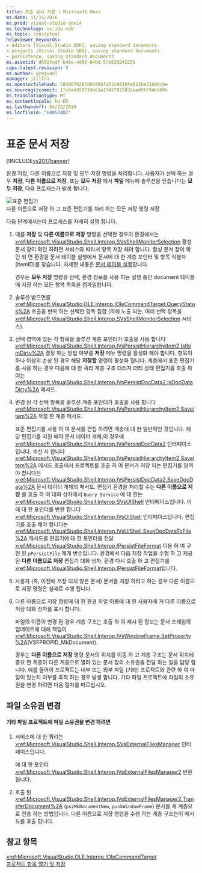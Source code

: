 ```yaml
---
title: 표준 문서 저장 | Microsoft Docs
ms.date: 11/15/2016
ms.prod: visual-studio-dev14
ms.technology: vs-ide-sdk
ms.topic: conceptual
helpviewer_keywords:
- editors [Visual Studio SDK], saving standard documents
- projects [Visual Studio SDK], saving standard documents
- persistence, saving standard documents
ms.assetid: d692fedf-b46e-4d60-84bd-578635042235
caps.latest.revision: 9
ms.author: gregvanl
manager: jillfra
ms.openlocfilehash: 5040070287db6486fa62c9010fe023be31b04cbe
ms.sourcegitcommit: 1fc6ee928733e61a1f42782f832ead9f7946d00c
ms.translationtype: MT
ms.contentlocale: ko-KR
ms.lasthandoff: 04/22/2019
ms.locfileid: "60052482"
---
```

# <a name="saving-a-standard-document"></a>표준 문서 저장
[!INCLUDE[vs2017banner](../../includes/vs2017banner.md)]

환경 저장, 다른 이름으로 저장 및 모두 저장 명령을 처리합니다. 사용자가 선택 하는 경우 **저장**, **다른 이름으로 저장**, 또는 **모두 저장** 에서 **파일** 메뉴에 솔루션을 닫습니다는  **모두 저장**, 다음 프로세스가 발생 합니다.  
  
 ![표준 편집기](../../extensibility/internals/media/public.gif "공개")  
다른 이름으로 저장 하 고 표준 편집기를 처리 하는 모든 저장 명령 저장  
  
 다음 단계에서는이 프로세스를 자세히 설명 합니다.  
  
1. 때를 **저장** 및 **다른 이름으로 저장** 명령을 선택한 경우이 환경에서는 <xref:Microsoft.VisualStudio.Shell.Interop.SVsShellMonitorSelection> 활성 문서 창이 확인 하려면 서비스와 따라서 항목 저장 해야 합니다. 활성 문서 창이 확인 되 면 환경을 문서 테이블 실행에서 문서에 대 한 계층 포인터 및 항목 식별자 (itemID)를 찾습니다. 자세한 내용은 [문서 테이블 실행](../../extensibility/internals/running-document-table.md)합니다.  
  
    경우는 **모두 저장** 명령을 선택, 환경 정보를 사용 하는 실행 중인 document 테이블에 저장 하는 모든 항목 목록을 컴파일합니다.  
  
2. 솔루션 받으면를 <xref:Microsoft.VisualStudio.OLE.Interop.IOleCommandTarget.QueryStatus%2A> 호출을 반복 하는 선택한 항목 집합 (의해 노출 되는, 여러 선택 항목을 <xref:Microsoft.VisualStudio.Shell.Interop.SVsShellMonitorSelection> 서비스).  
  
3. 선택 영역에 있는 각 항목을 솔루션 계층 포인터가 호출을 사용 합니다 <xref:Microsoft.VisualStudio.Shell.Interop.IVsPersistHierarchyItem2.IsItemDirty%2A> 결정 하는 방법 여부를 **저장** 메뉴 명령을 활성화 해야 합니다. 항목이 하나 이상의 손상 된 경우 해당 **저장할** 명령이 활성화 됩니다. 계층에서 표준 편집기를 사용 하는 경우 다음에 대 한 쿼리 계층 구조 대리자 더티 상태 편집기를 호출 하 여는 <xref:Microsoft.VisualStudio.Shell.Interop.IVsPersistDocData2.IsDocDataDirty%2A> 메서드.  
  
4. 변경 된 각 선택 항목을 솔루션 계층 포인터가 호출을 사용 합니다 <xref:Microsoft.VisualStudio.Shell.Interop.IVsPersistHierarchyItem2.SaveItem%2A> 적절 한 계층 메서드.  
  
    표준 편집기를 사용 하 여 문서를 편집 하려면 계층에 대 한 일반적인 것입니다. 해당 편집기를 지원 해야 문서 데이터 개체,이 경우에 <xref:Microsoft.VisualStudio.Shell.Interop.IVsPersistDocData2> 인터페이스입니다. 수신 시 합니다 <xref:Microsoft.VisualStudio.Shell.Interop.IVsPersistHierarchyItem2.SaveItem%2A> 메서드 호출에서 프로젝트를 호출 하 여 문서가 저장 되는 편집기를 알려야 합니다는 <xref:Microsoft.VisualStudio.Shell.Interop.IVsPersistDocData2.SaveDocData%2A> 문서 데이터 개체의 메서드. 편집기 환경을 처리할 수는 **다른 이름으로 저장** 를 호출 하 여 대화 상자에서 `Query Service` 에 대 한는 <xref:Microsoft.VisualStudio.Shell.Interop.SVsUIShell> 인터페이스입니다. 이에 대 한 포인터를 반환 합니다 <xref:Microsoft.VisualStudio.Shell.Interop.IVsUIShell> 인터페이스입니다. 편집기를 호출 해야 합니다는 <xref:Microsoft.VisualStudio.Shell.Interop.IVsUIShell.SaveDocDataToFile%2A> 메서드를 편집기에 대 한 포인터를 전달 <xref:Microsoft.VisualStudio.Shell.Interop.IPersistFileFormat> 이용 하 여 구현 된 `pPersistFile` 매개 변수입니다. 환경에서 다음 저장 작업을 수행 하 고 제공 된 **다른 이름으로 저장** 편집기 대화 상자. 환경 다시 호출 하 고 편집기를 <xref:Microsoft.VisualStudio.Shell.Interop.IPersistFileFormat>입니다.  
  
5. 사용자 (즉, 이전에 저장 되지 않은 문서) 문서를 저장 하려고 하는 경우 다른 이름으로 저장 명령은 실제로 수행 됩니다.  
  
6. 다른 이름으로 저장 명령에 대 한 환경 파일 이름에 대 한 사용자에 게 다른 이름으로 저장 대화 상자를 표시 합니다.  
  
    파일의 이름이 변경 된 경우 계층 구조는 호출 하 여 캐시 된 정보는 문서 프레임의 업데이트에 대해 책임이 <xref:Microsoft.VisualStudio.Shell.Interop.IVsWindowFrame.SetProperty%2A>(VSFPROPID_MkDocument).  
  
   경우는 **다른 이름으로 저장** 명령 문서의 위치를 이동 하 고 계층 구조는 문서 위치에 중요 한 계층이 다른 계층으로 열려 있는 문서 창의 소유권을 전달 하는 일을 담당 합니다. 예를 들어이 프로젝트는 내부 또는 외부 파일 (기타) 프로젝트와 관련 하 여 파일이 있는지 여부를 추적 하는 경우 발생 합니다. 기타 파일 프로젝트에 파일의 소유권을 변경 하려면 다음 절차를 따르십시오.  
  
## <a name="changing-file-ownership"></a>파일 소유권 변경  
  
#### <a name="to-change-file-ownership-to-the-miscellaneous-files-project"></a>기타 파일 프로젝트에 파일 소유권을 변경 하려면  
  
1. 서비스에 대 한 쿼리는 <xref:Microsoft.VisualStudio.Shell.Interop.SVsExternalFilesManager> 인터페이스입니다.  
  
     에 대 한 포인터 <xref:Microsoft.VisualStudio.Shell.Interop.IVsExternalFilesManager2> 반환 됩니다.  
  
2. 호출 된 <xref:Microsoft.VisualStudio.Shell.Interop.IVsExternalFilesManager2.TransferDocument%2A> (`pszMkDocumentNew`, `punkWindowFrame`) 문서를 새 계층으로 전송 하는 방법입니다. 다른 이름으로 저장 명령을 수행 하는 계층 구조는이 메서드를 호출 합니다.  
  
## <a name="see-also"></a>참고 항목  
 <xref:Microsoft.VisualStudio.OLE.Interop.IOleCommandTarget>   
 [프로젝트 항목 열기 및 저장](../../extensibility/internals/opening-and-saving-project-items.md)

